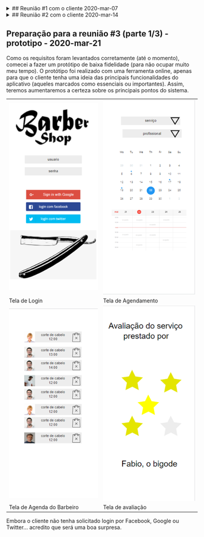 <details>
  <summary>## Reunião #1 com o cliente 2020-mar-07</summary>

  Estes são os rabiscos da reunião com o João, O Bigodudo para a criação de um sistema para ele.

  João contou que o <strong>problema</strong> identificado por ele é que os clientes estão se acumulando do lado de fora da barbearia, formando fila, o que faz com que muitos desistam do atendimento. Ele perguntou se conheço alguma solução para ajudá-lo. Como os salões fazem? O que os concorrentes têm que ele ainda não sabe?

  <strong>Sugeri a ideia de criar uma agenda</strong>, em forma de aplicativo, para que cada cliente tenha seu próprio horário e cheguem somente no tempo correto, evitando assim filas e desistências.

  O João gostou da ideia e conversamos sobre <strong>algumas funcionalidades básicas</strong> que o aplicativo teria.

  1. autenticação, precisamos que o cliente que marcou o horário seja ele mesmo;
  2. agenda, cada cliente poderá marcar seu próprio horário, e poderá cancela-lo também;
  3. avaliação, cada cliente avaliará o serviço prestado;
  4. notificação, o cliente receberá um aviso de que seu horário está próximo;

  João me perguntou sobre o preço para o desenvolvimento e se eu poderia entrega-lo na próxima semana, dia 14. Respondi que não pois ainda <strong>precisamos refinar esses requisitos e melhorar o entendimento das necessidades</strong> dele. <strong>Deixei claro que se ele lembrasse de mais alguma</strong> coisa poderia me ligar ou mandar um e-mail.

  Dei o nome "Barba-e-ria" para o projeto. Achei engraçado.
</details>

<details>
  <summary>## Reunião #2 com o cliente 2020-mar-14</summary>

Estes são os rabiscos da segunda reunião com o João, O Bigodudo para a criação de um sistema para ele.

Esse foi uma semana bem agitada, João me ligou várias vezes dizendo que estamos subestimando o aplicativo e pediu mais funcionalidades (adeus sistema simples, fácil e rápido).

Hoje voltei a falar com ele para apresentar a <strong>lista de requisitos</strong> identificados, e já <strong>classificados (entre funcional e não funcional)</strong>, e saber se está de acordo com o que ele tem em mente. A lista dos requisitos são:

  1. RF01 - alto - essencial - marcar horário, cada cliente poderá marcar seu próprio horário escolhendo em um calendário o horário livre. Saberemos a janela necessária pois os serviços prestados pela barbearia já estarão pre-cadastrados e os barbeiros também;
  2. RF02 - médio - importante - cancelar horário, tanto o cliente quanto o barbeiro escolhido podem cancelar um horário quando quiserem, sem restrição.
  3. RF03 - médio - importante - avaliar serviço, cada cliente avaliará o serviço prestado;
  4. RF06 - baixo - desejável - notificar agendamento, o cliente receberá um aviso, pelo aplicativo, de que seu horário está próximo;
  5. RF04 - médio - importante - verificar histórico, o cliente ou o barbeiro poderão ver todos os agendamentos passados ou futuros dele;
  6. RF05 - baixo - desejável - salvar perfil, o cliente poderá atualizar suas informações no aplicativo.
  7. RNF03 - alto - essencial - plataforma, o aplicativo deve funcionar em IOS e Android;
  8. RNF04 - médio - essencial - layout, deve seguir a identidade da barbearia;
  9. RNF01 - alto - importante - autenticar usuário, precisamos que o cliente que marcou o horário seja ele mesmo. Não deve ser armazenado login e senha;
  
  Após apresentar a lista de requisitos, João concordou com essa lista e concluímos <strong>o escopo</strong> do sistema. Estamos prontos para prosseguir e pedi para o João classificar a prioridade desses requisitos e qual <strong>a importância</strong> de cada um deles.
</details>

## Preparação para a reunião #3 (parte 1/3) - prototipo - 2020-mar-21

Como os requisitos foram levantados corretamente (até o momento), comecei a fazer um protótipo de baixa fidelidade (para não ocupar muito meu tempo).
O protótipo foi realizado com uma ferramenta online, apenas para que o cliente tenha uma ideia das principais funcionalidades do aplicativo (aqueles marcados como essenciais ou importantes). Assim, teremos aumentaremos a certeza sobre os principais pontos do sistema.

<table>
  <tr>
    <td><img src="engenharia/login.png" title="login"/></td>
    <td><img src="engenharia/agendamento.png" title="agendamento"/></td>
  </tr>
  <tr>
    <td>Tela de Login</td>
    <td>Tela de Agendamento</td>
  </tr>  
  <tr>
    <td><img src="engenharia/agenda-barbeiro.png" title="agenda barbeiro"/></td>
    <td><img src="engenharia/avaliação.png" title="avaliação"/></td>
  </tr>
  <tr>
    <td>Tela de Agenda do Barbeiro</td>
    <td>Tela de avaliação</td>
  </tr> 
  </table>
  
  Embora o cliente não tenha solicitado login por Facebook, Google ou Twitter... acredito que será uma boa surpresa.
